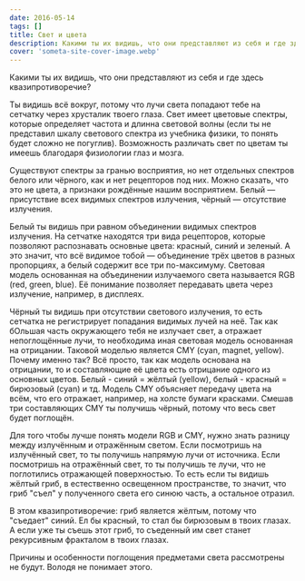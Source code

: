 ```yaml
---
date: 2016-05-14
tags: []
title: Свет и цвета
description: Какими ты их видишь, что они представляют из себя и где здесь квазипротиворечие?
cover: 'someta-site-cover-image.webp'
---
```


Какими ты их видишь, что они представляют из себя и где здесь квазипротиворечие?

Ты видишь всё вокруг, потому что лучи света попадают тебе на сетчатку через хрусталик твоего глаза. Свет имеет цветовые спектры, которые определяет частота и длинна световой волны (если ты не представил шкалу светового спектра из учебника физики, то понять будет сложно не погуглив).
Возможность различать свет по цветам ты имеешь благодаря физиологии глаз и мозга.

Существуют спектры за гранью восприятия, но нет отдельных спектров белого или чёрного, как и нет рецепторов под них. Можно сказать, что это не цвета, а признаки рождённые нашим восприятием. Белый — присутствие всех видимых спектров излучения, чёрный — отсутствие излучения.

Белый ты видишь при равном объединении видимых спектров излучения. На сетчатке находятся три вида рецепторов, которые позволяют распознавать основные цвета: красный, синий и зеленый. А это значит, что всё видимое тобой — объединение трёх цветов в разных пропорциях, а белый содержит все три по-максимуму. Световая модель основанная на объединении излучаемого света называется RGB (red, green, blue). Её понимание позволяет передавать цвета через излучение, например, в дисплеях.

Чёрный ты видишь при отсутствии светового излучения, то есть сетчатка не регистрирует попадания видимых лучей на неё. Так как бОльшая часть окружающего тебя не излучает свет, а отражает непоглощённые лучи, то необходима иная световая модель основанная на отрицании. Таковой моделью является CMY (cyan, magnet, yellow). Почему именно так? Всё просто, так как модель основана на отрицании, то и составляющие её цвета есть отрицание одного из основных цветов. Белый - синий = жёлтый (yellow), белый - красный = бирюзовый (cyan) и тд. Модель CMY объясняет передачу цвета на всём, что его отражает, например, на холсте бумаги красками. Смешав три составляющих CMY ты получишь чёрный, потому что весь свет будет поглощён.

Для того чтобы лучше понять модели RGB и CMY, нужно знать разницу между излучённым и отражённым светом.
Если посмотришь на излучённый свет, то ты получишь напрямую лучи от источника.
Если посмотришь на отражённый свет, то ты получишь те лучи, что не поглотились отражающей поверхностью. То есть если ты видишь жёлтый гриб, в естественно освещенном пространстве, то значит, что гриб "съел" у полученного света его синюю часть, а остальное отразил.

В этом квазипротиворечие: гриб является жёлтым, потому что "съедает" синий. Ел бы красный, то стал бы бирюзовым в твоих глазах. А если уже ты съешь этот гриб, то съеденный им свет станет рекурсивным фракталом в твоих глазах.

Причины и особенности поглощения предметами света рассмотрены не будут. Володя не понимает этого.
